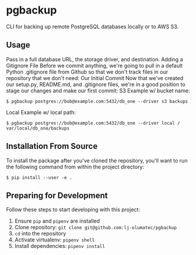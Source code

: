 pgbackup
========
CLI for backing up remote PostgreSQL databases locally or to AWS S3.
## Usage
Pass in a full database URL, the storage driver, and destination.
Adding a Gitignore File
Before we commit anything, we're going to pull in a default Python .gitignore file
from Github so that we don't track files in our repository that we don't need:
Our Initial Commit
Now that we've created our setup.py, README.md, and .gitignore files, we're in a
good position to stage our changes and make our first commit:
S3 Example w/ bucket name:
```
$ pgbackup postgres://bob@example.com:5432/db_one --driver s3 backups
```
Local Example w/ local path:
```
$ pgbackup postgres://bob@example.com:5432/db_one --driver local /
var/local/db_one/backups
```
## Installation From Source
To install the package after you've cloned the repository, you'll
want to run the following command from within the project directory:
```
$ pip install --user -e .
```
## Preparing for Development
Follow these steps to start developing with this project:
1. Ensure `pip` and `pipenv` are installed
2. Clone repository: `git clone git@github.com:lj-olumatec/pgbackup`
3. `cd` into the repository
4. Activate virtualenv: `pipenv shell`
5. Install dependencies: `pipenv install`